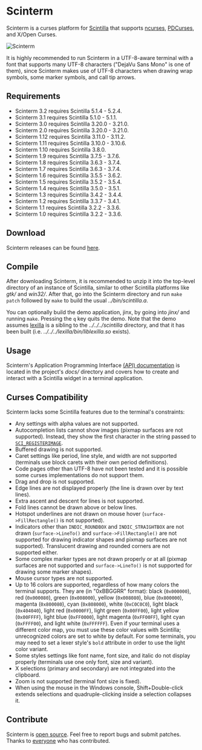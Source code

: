 # Scinterm

Scinterm is a curses platform for [Scintilla][] that supports [ncurses][], [PDCurses][], and
X/Open Curses.

![Scinterm](images/scinterm.png)

It is highly recommended to run Scinterm in a UTF-8-aware terminal with a font that supports
many UTF-8 characters ("DejaVu Sans Mono" is one of them), since Scinterm makes use of UTF-8
characters when drawing wrap symbols, some marker symbols, and call tip arrows.

[Scintilla]: https://scintilla.org
[ncurses]: https://invisible-island.net/ncurses/
[PDCurses]: https://pdcurses.org

## Requirements

* Scinterm 3.2 requires Scintilla 5.1.4 - 5.2.4.
* Scinterm 3.1 requires Scintilla 5.1.0 - 5.1.1.
* Scinterm 3.0 requires Scintilla 3.20.0 - 3.21.0.
* Scinterm 2.0 requires Scintilla 3.20.0 - 3.21.0.
* Scinterm 1.12 requires Scintilla 3.11.0 - 3.11.2.
* Scinterm 1.11 requires Scintilla 3.10.0 - 3.10.6.
* Scinterm 1.10 requires Scintilla 3.8.0.
* Scinterm 1.9 requires Scintilla 3.7.5 - 3.7.6.
* Scinterm 1.8 requires Scintilla 3.6.3 - 3.7.4.
* Scinterm 1.7 requires Scintilla 3.6.3 - 3.7.4.
* Scinterm 1.6 requires Scintilla 3.5.5 - 3.6.2.
* Scinterm 1.5 requires Scintilla 3.5.2 - 3.5.4.
* Scinterm 1.4 requires Scintilla 3.5.0 - 3.5.1.
* Scinterm 1.3 requires Scintilla 3.4.2 - 3.4.4.
* Scinterm 1.2 requires Scintilla 3.3.7 - 3.4.1.
* Scinterm 1.1 requires Scintilla 3.2.2 - 3.3.6.
* Scinterm 1.0 requires Scintilla 3.2.2 - 3.3.6.

## Download

Scinterm releases can be found [here][].

[here]: https://github.com/orbitalquark/scinterm/releases

## Compile

After downloading Scinterm, it is recommended to unzip it into the top-level directory of an
instance of Scintilla, similar to other Scintilla platforms like *gtk/* and *win32/*. After
that, go into the Scinterm directory and run `make patch` followed by `make` to build the usual
*../bin/scintilla.a*.

You can optionally build the demo application, jinx, by going into *jinx/* and running
`make`. Pressing the `q` key quits the demo. Note that the demo assumes [lexilla][]
is a sibling to the *../../../scintilla* directory, and that it has been built
(i.e. *../../../lexilla/bin/liblexilla.so* exists).

[lexilla]: https://www.scintilla.org/Lexilla.html

## Usage

Scinterm's Application Programming Interface [(API) documentation][] is located in the project's
*docs/* directory and covers how to create and interact with a Scintilla widget in a terminal
application.

[(API) documentation]: https://orbitalquark.github.io/scinterm/api.html

## Curses Compatibility

Scinterm lacks some Scintilla features due to the terminal's constraints:

* Any settings with alpha values are not supported.
* Autocompletion lists cannot show images (pixmap surfaces are not supported).  Instead, they
  show the first character in the string passed to [`SCI_REGISTERIMAGE`][].
* Buffered drawing is not supported.
* Caret settings like period, line style, and width are not supported (terminals use block
  carets with their own period definitions).
* Code pages other than UTF-8 have not been tested and it is possible some curses implementations
  do not support them.
* Drag and drop is not supported.
* Edge lines are not displayed properly (the line is drawn over by text lines).
* Extra ascent and descent for lines is not supported.
* Fold lines cannot be drawn above or below lines.
* Hotspot underlines are not drawn on mouse hover (`surface->FillRectangle()` is not supported).
* Indicators other than `INDIC_ROUNDBOX` and `INDIC_STRAIGHTBOX` are not drawn (`surface->LineTo()`
  and `surface->FillRectangle()` are not supported for drawing indicator shapes and pixmap
  surfaces are not supported). Translucent drawing and rounded corners are not supported either.
* Some complex marker types are not drawn properly or at all (pixmap surfaces are not supported
  and `surface->LineTo()` is not supported for drawing some marker shapes).
* Mouse cursor types are not supported.
* Up to 16 colors are supported, regardless of how many colors the terminal supports. They are
  (in "0xBBGGRR" format): black (`0x000000`), red (`0x000080`), green (`0x008000`), yellow
  (`0x008080`), blue (`0x800000`), magenta (`0x800080`), cyan (`0x808000`), white (`0xC0C0C0`),
  light black (`0x404040`), light red (`0x0000FF`), light green (`0x00FF00`), light yellow
  (`0x00FFFF`), light blue (`0xFF0000`), light magenta (`0xFF00FF`), light cyan (`0xFFFF00`),
  and light white (`0xFFFFFF`). Even if your terminal uses a different color map, you must use
  these color values with Scintilla; unrecognized colors are set to white by default. For some
  terminals, you may need to set a lexer style's `bold` attribute in order to use the light
  color variant.
* Some styles settings like font name, font size, and italic do not display properly (terminals
  use one only font, size and variant).
* X selections (primary and secondary) are not integrated into the clipboard.
* Zoom is not supported (terminal font size is fixed).
* When using the mouse in the Windows console, Shift+Double-click extends selections and
  quadruple-clicking inside a selection collapses it.

[`SCI_REGISTERIMAGE`]: https://scintilla.org/ScintillaDoc.html#SCI_REGISTERIMAGE

## Contribute

Scinterm is [open source][]. Feel free to report bugs and submit patches. Thanks to [everyone][]
who has contributed.

[open source]: https://github.com/orbitalquark/scinterm
[everyone]: https://orbitalquark.github.io/scinterm/thanks.html
